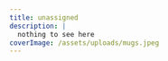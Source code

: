 ```yaml
---
title: unassigned
description: |
  nothing to see here
coverImage: /assets/uploads/mugs.jpeg
---
```

